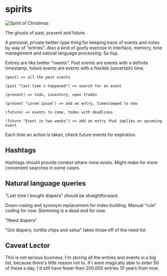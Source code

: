# spirits

![Spirit of Christmas](http://vignette1.wikia.nocookie.net/christmasspecials/images/4/4e/Scrooge_sim.jpg)

The ghosts of past, present and future.

A personal, private twitter-type thing for keeping track of events and notes by
way of "entries". Also a kind of goofy exercise in interface, memory,
time management and natural language processing. So lisp.

Entries are like twitter "tweets". Past events are events with a definite
timestamp, future events are events with a flexible (uncertain) time.

```
(past) => all the past events

(past "last time x happened") => search for an event

(present) => todo, inventory, open trades

(present "Lorem ipsum") => add an entry, timestamped to now

(future) => events to come, todos with deadlines

(future "Event in two weeks") => add an entry that implies an upcoming event
```

Each time an action is taken, check future events for expiration.

## Hashtags

Hashtags should provide context where none exists. Might make for more
convenient searches in some cases.

## Natural language queries

"Last time I bought diapers" should be straightforward.

Down-casing and synonym replacement for index building. Manual "rule" coding for
now. Stemming is a dead end for now.

"Need diapers"

"Got diapers, tortilla chips and salsa" takes those off of the need list

## Caveat Lector

This is not serious business. I'm storing all the entries and events in a big
list, because there's little reason not to. If I were magically able to enter 50
of these a day, I'd still have fewer than 200,000 entries 10 years from
now.
